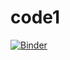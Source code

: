 # code1
[![Binder](https://mybinder.org/badge_logo.svg)](https://mybinder.org/v2/gh/audama2tig/code1.git/main)
